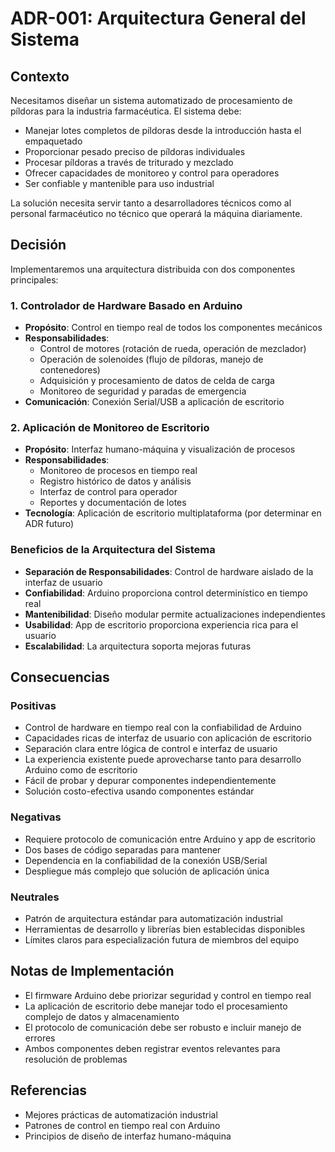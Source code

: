 # ADR-001: Arquitectura General del Sistema

## Contexto

Necesitamos diseñar un sistema automatizado de procesamiento de píldoras para la industria farmacéutica. El sistema debe:

- Manejar lotes completos de píldoras desde la introducción hasta el empaquetado
- Proporcionar pesado preciso de píldoras individuales
- Procesar píldoras a través de triturado y mezclado
- Ofrecer capacidades de monitoreo y control para operadores
- Ser confiable y mantenible para uso industrial

La solución necesita servir tanto a desarrolladores técnicos como al personal farmacéutico no técnico que operará la máquina diariamente.

## Decisión

Implementaremos una arquitectura distribuida con dos componentes principales:

### 1. Controlador de Hardware Basado en Arduino

- **Propósito**: Control en tiempo real de todos los componentes mecánicos
- **Responsabilidades**:
  - Control de motores (rotación de rueda, operación de mezclador)
  - Operación de solenoides (flujo de píldoras, manejo de contenedores)
  - Adquisición y procesamiento de datos de celda de carga
  - Monitoreo de seguridad y paradas de emergencia
- **Comunicación**: Conexión Serial/USB a aplicación de escritorio

### 2. Aplicación de Monitoreo de Escritorio

- **Propósito**: Interfaz humano-máquina y visualización de procesos
- **Responsabilidades**:
  - Monitoreo de procesos en tiempo real
  - Registro histórico de datos y análisis
  - Interfaz de control para operador
  - Reportes y documentación de lotes
- **Tecnología**: Aplicación de escritorio multiplataforma (por determinar en ADR futuro)

### Beneficios de la Arquitectura del Sistema

- **Separación de Responsabilidades**: Control de hardware aislado de la interfaz de usuario
- **Confiabilidad**: Arduino proporciona control determinístico en tiempo real
- **Mantenibilidad**: Diseño modular permite actualizaciones independientes
- **Usabilidad**: App de escritorio proporciona experiencia rica para el usuario
- **Escalabilidad**: La arquitectura soporta mejoras futuras

## Consecuencias

### Positivas

- Control de hardware en tiempo real con la confiabilidad de Arduino
- Capacidades ricas de interfaz de usuario con aplicación de escritorio
- Separación clara entre lógica de control e interfaz de usuario
- La experiencia existente puede aprovecharse tanto para desarrollo Arduino como de escritorio
- Fácil de probar y depurar componentes independientemente
- Solución costo-efectiva usando componentes estándar

### Negativas

- Requiere protocolo de comunicación entre Arduino y app de escritorio
- Dos bases de código separadas para mantener
- Dependencia en la confiabilidad de la conexión USB/Serial
- Despliegue más complejo que solución de aplicación única

### Neutrales

- Patrón de arquitectura estándar para automatización industrial
- Herramientas de desarrollo y librerías bien establecidas disponibles
- Límites claros para especialización futura de miembros del equipo

## Notas de Implementación

- El firmware Arduino debe priorizar seguridad y control en tiempo real
- La aplicación de escritorio debe manejar todo el procesamiento complejo de datos y almacenamiento
- El protocolo de comunicación debe ser robusto e incluir manejo de errores
- Ambos componentes deben registrar eventos relevantes para resolución de problemas

## Referencias

- Mejores prácticas de automatización industrial
- Patrones de control en tiempo real con Arduino
- Principios de diseño de interfaz humano-máquina
